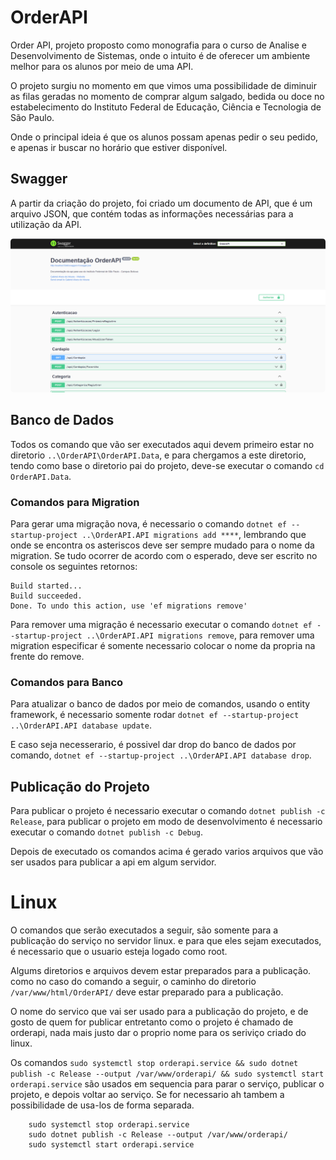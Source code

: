 # OrderAPI

Order API, projeto proposto como monografia para o curso de Analise e Desenvolvimento de Sistemas, onde o intuito é de oferecer um ambiente melhor para os alunos por meio de uma API.

O projeto surgiu no momento em que vimos uma possibilidade de diminuir as filas geradas no momento de comprar algum salgado, bedida ou doce no estabelecimento do Instituto Federal de Educação, Ciência e Tecnologia de São Paulo. 

Onde o principal ideia é que os alunos possam apenas pedir o seu pedido, e apenas ir buscar no horário que estiver disponível.


## Swagger

A partir da criação do projeto, foi criado um documento de API, que é um arquivo JSON, que contém todas as informações necessárias para a utilização da API.

<p align="center">
  <img src="Docs/Swagger.png" style="border-radius: 5px;">
</p>

## Banco de Dados

Todos os comando que vão ser executados aqui devem primeiro estar no diretorio `..\OrderAPI\OrderAPI.Data`, e para chergamos a este diretorio, tendo como base o diretorio pai do projeto, deve-se executar o comando `cd OrderAPI.Data`.

### Comandos para Migration

Para gerar uma migração nova, é necessario o comando `dotnet ef --startup-project ..\OrderAPI.API migrations add ****`, lembrando que onde se encontra os asteriscos deve ser sempre mudado para o nome da migration. Se tudo ocorrer de acordo com o esperado, deve ser escrito no console os seguintes retornos: 

```	
Build started...
Build succeeded.
Done. To undo this action, use 'ef migrations remove'
```

Para remover uma migração é necessario executar o comando `dotnet ef --startup-project ..\OrderAPI.API migrations remove`, para remover uma migration especificar é somente necessario colocar o nome da propria na frente do remove.

### Comandos para Banco

Para atualizar o banco de dados por meio de comandos, usando o entity framework, é necessario somente rodar `dotnet ef --startup-project ..\OrderAPI.API database update`.

E caso seja necesserario, é possivel dar drop do banco de dados por comando, `dotnet ef --startup-project ..\OrderAPI.API database drop`.

## Publicação do Projeto

Para publicar o projeto é necessario executar o comando `dotnet publish -c Release`, para publicar o projeto em modo de desenvolvimento é necessario executar o comando `dotnet publish -c Debug`.

Depois de executado os comandos acima é gerado varios arquivos que vão ser usados para publicar a api em algum servidor.

# Linux

O comandos que serão executados a seguir, são somente para a publicação do serviço no servidor linux. e para que eles  sejam executados, é necessario que o usuario esteja logado como root.

Algums diretorios e arquivos devem estar preparados para a publicação. como no caso do comando a seguir, o caminho do diretorio `/var/www/html/OrderAPI/` deve estar preparado para a publicação.

O nome do servico que vai ser usado para a publicação do projeto, e de gosto de quem for publicar entretanto como o projeto é chamado de orderapi, nada mais justo dar o proprio nome para os seriviço criado do linux.

Os comandos `sudo systemctl stop orderapi.service && sudo dotnet publish -c Release --output /var/www/orderapi/ && sudo systemctl start orderapi.service` são usados em sequencia para parar o serviço, publicar o projeto, e depois voltar ao serviço. Se for necessario ah tambem a possibilidade de usa-los de forma separada.

```
    sudo systemctl stop orderapi.service
    sudo dotnet publish -c Release --output /var/www/orderapi/
    sudo systemctl start orderapi.service
```
